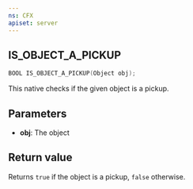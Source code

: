 ```yaml
---
ns: CFX
apiset: server
---
```

## IS_OBJECT_A_PICKUP

```c
BOOL IS_OBJECT_A_PICKUP(Object obj);
```

This native checks if the given object is a pickup.

## Parameters
* **obj**: The object

## Return value

Returns `true` if the object is a pickup, `false` otherwise.
